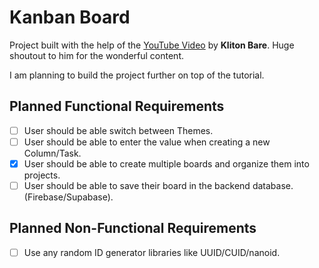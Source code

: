 # Kanban Board

Project built with the help of the [YouTube Video](https://www.youtube.com/watch?v=RG-3R6Pu_Ik) by **Kliton Bare**. Huge shoutout to him for the wonderful content.

I am planning to build the project further on top of the tutorial.

## Planned Functional Requirements

- [ ] User should be able switch between Themes.
- [ ] User should be able to enter the value when creating a new Column/Task.
- [x] User should be able to create multiple boards and organize them into projects.
- [ ] User should be able to save their board in the backend database. (Firebase/Supabase).

## Planned Non-Functional Requirements

- [ ] Use any random ID generator libraries like UUID/CUID/nanoid.
